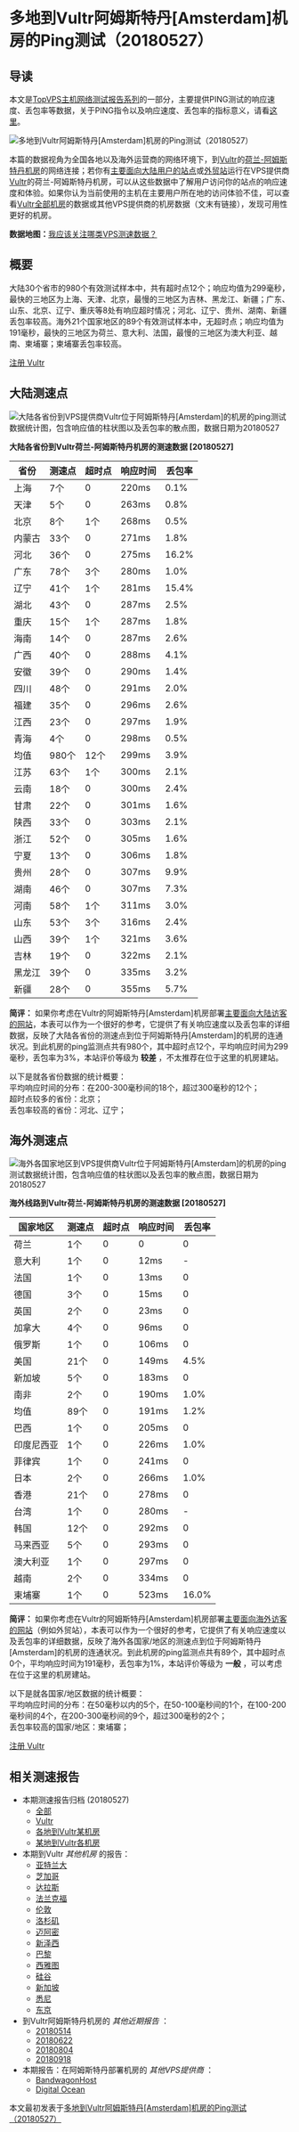 #  多地到Vultr阿姆斯特丹[Amsterdam]机房的Ping测试（20180527） 

## 导读

本文是[TopVPS主机网络测试报告系列](https://vps123.top/pingtest)的一部分，主要提供PING测试的响应速度、丢包率等数据，关于PING指令以及响应速度、丢包率的指标意义，请看[这里](https://vps123.top/what-is-ping.html)。

![多地到Vultr阿姆斯特丹\[Amsterdam\]机房的Ping测试（20180527）](/images/thumbnails/to_vultr_Amsterdam.png)

本篇的数据视角为全国各地以及海外运营商的网络环境下，到[Vultr](https://vps123.top/go/vultr)的[荷兰-阿姆斯特丹机房](https://vps123.top/vultr-facilities.html#amsterdam)的网络连接；若你有[主要面向大陆用户的站点](https://vps123.top/website-for-mainland-users.html)或[外贸站](https://vps123.top/website-for-internation-trade.html)运行在VPS提供商[Vultr](https://vps123.top/go/vultr)的荷兰-阿姆斯特丹机房，可以从这些数据中了解用户访问你的站点的响应速度和体验。如果你认为当前使用的主机在主要用户所在地的访问体验不佳，可以查看[Vultr全部机房](/vultr/isp/china/20180527-vultr-isp-china.md)的数据或其他VPS提供商的机房数据（文末有链接），发现可用性更好的机房。

**数据地图：**[我应该关注哪类VPS测速数据？](https://vps123.top/find-pingtest-data-you-need.html)

## 概要

大陆30个省市的980个有效测试样本中，共有超时点12个；响应均值为299毫秒，最快的三地区为上海、天津、北京，最慢的三地区为吉林、黑龙江、新疆；广东、山东、北京、辽宁、重庆等8处有响应超时情况；河北、辽宁、贵州、湖南、新疆丢包率较高。海外21个国家地区的89个有效测试样本中，无超时点；响应均值为191毫秒，最快的三地区为荷兰、意大利、法国，最慢的三地区为澳大利亚、越南、柬埔寨；柬埔寨丢包率较高。

[注册 Vultr](https://vps123.top/go/vultr/_btn1)

## 大陆测速点

![大陆各省份到VPS提供商Vultr位于阿姆斯特丹\[Amsterdam\]的机房的ping测试数据统计图，包含响应值的柱状图以及丢包率的散点图，数据日期为20180527](/images/pingtests/vultr_20180527/plot_idc_vultr_netherlands-amsterdam_20180527_mainland.png)

**大陆各省份到Vultr荷兰-阿姆斯特丹机房的测速数据 [20180527]**

省份 | 测速点 | 超时点 | 响应时间 | 丢包率  
---|---|---|---|---  
上海 | 7个 | 0 | 220ms | 0.1%  
天津 | 5个 | 0 | 263ms | 0.8%  
北京 | 8个 | 1个 | 268ms | 0.5%  
内蒙古 | 33个 | 0 | 271ms | 1.8%  
河北 | 36个 | 0 | 275ms | 16.2%  
广东 | 78个 | 3个 | 280ms | 1.0%  
辽宁 | 41个 | 1个 | 281ms | 15.4%  
湖北 | 43个 | 0 | 287ms | 2.5%  
重庆 | 15个 | 1个 | 287ms | 1.8%  
海南 | 14个 | 0 | 287ms | 2.6%  
广西 | 40个 | 0 | 288ms | 4.1%  
安徽 | 39个 | 0 | 290ms | 1.4%  
四川 | 48个 | 0 | 291ms | 2.0%  
福建 | 35个 | 0 | 296ms | 2.6%  
江西 | 23个 | 0 | 297ms | 1.9%  
青海 | 4个 | 0 | 298ms | 0.5%  
均值 | 980个 | 12个 | 299ms | 3.9%  
江苏 | 63个 | 1个 | 300ms | 2.1%  
云南 | 18个 | 0 | 300ms | 2.4%  
甘肃 | 22个 | 0 | 301ms | 1.6%  
陕西 | 33个 | 0 | 303ms | 2.1%  
浙江 | 52个 | 0 | 305ms | 1.6%  
宁夏 | 13个 | 0 | 306ms | 1.8%  
贵州 | 28个 | 0 | 307ms | 9.9%  
湖南 | 46个 | 0 | 307ms | 7.3%  
河南 | 58个 | 1个 | 311ms | 3.0%  
山东 | 53个 | 3个 | 316ms | 2.4%  
山西 | 39个 | 1个 | 321ms | 3.6%  
吉林 | 19个 | 0 | 322ms | 2.1%  
黑龙江 | 39个 | 0 | 335ms | 3.2%  
新疆 | 28个 | 0 | 355ms | 5.7%  
  
**简评：** 如果你考虑在Vultr的阿姆斯特丹[Amsterdam]机房部署[主要面向大陆访客的网站](website-for-mainland-users.html)，本表可以作为一个很好的参考，它提供了有关响应速度以及丢包率的详细数据，反映了大陆各省份的测速点到位于阿姆斯特丹[Amsterdam]的机房的连通状况。到此机房的ping监测点共有980个，其中超时点12个，平均响应时间为299毫秒，丢包率为3%，本站评价等级为 **较差** ，不太推荐在位于这里的机房建站。

以下是就各省份数据的统计概要：  
平均响应时间的分布：在200-300毫秒间的18个，超过300毫秒的12个；  
超时点较多的省份：北京；  
丢包率较高的省份：河北、辽宁；

## 海外测速点

![海外各国家地区到VPS提供商Vultr位于阿姆斯特丹\[Amsterdam\]的机房的ping测试数据统计图，包含响应值的柱状图以及丢包率的散点图，数据日期为20180527](/images/pingtests/vultr_20180527/plot_idc_vultr_netherlands-amsterdam_20180527_overseas.png)

**海外线路到Vultr荷兰-阿姆斯特丹机房的测速数据 [20180527]**

国家地区 | 测速点 | 超时点 | 响应时间 | 丢包率  
---|---|---|---|---  
荷兰 | 1个 | 0 | 0 | 0  
意大利 | 1个 | 0 | 12ms | -  
法国 | 1个 | 0 | 13ms | 0  
德国 | 3个 | 0 | 15ms | 0  
英国 | 2个 | 0 | 23ms | 0  
加拿大 | 4个 | 0 | 96ms | 0  
俄罗斯 | 1个 | 0 | 106ms | 0  
美国 | 21个 | 0 | 149ms | 4.5%  
新加坡 | 5个 | 0 | 183ms | 0  
南非 | 2个 | 0 | 190ms | 1.0%  
均值 | 89个 | 0 | 191ms | 1.2%  
巴西 | 1个 | 0 | 205ms | 0  
印度尼西亚 | 1个 | 0 | 226ms | 1.0%  
菲律宾 | 1个 | 0 | 241ms | 0  
日本 | 2个 | 0 | 266ms | 1.0%  
香港 | 21个 | 0 | 278ms | 0  
台湾 | 1个 | 0 | 280ms | -  
韩国 | 12个 | 0 | 292ms | 0  
马来西亚 | 5个 | 0 | 293ms | 0  
澳大利亚 | 1个 | 0 | 297ms | 0  
越南 | 2个 | 0 | 334ms | 0  
柬埔寨 | 1个 | 0 | 523ms | 16.0%  
  
**简评：** 如果你考虑在Vultr的阿姆斯特丹[Amsterdam]机房部署[主要面向海外访客的网站](https://vps123.top/website-for-internation-trade.html)（例如外贸站），本表可以作为一个很好的参考，它提供了有关响应速度以及丢包率的详细数据，反映了海外各国家/地区的测速点到位于阿姆斯特丹[Amsterdam]的机房的连通状况。到此机房的ping监测点共有89个，其中超时点0个，平均响应时间为191毫秒，丢包率为1%，本站评价等级为 **一般** ，可以考虑在位于这里的机房建站。

以下是就各国家/地区数据的统计概要：  
平均响应时间的分布：在50毫秒以内的5个，在50-100毫秒间的1个，在100-200毫秒间的4个，在200-300毫秒间的9个，超过300毫秒的2个；  
丢包率较高的国家/地区：柬埔寨；

[注册 Vultr](https://vps123.top/go/vultr/_btn2)

## 相关测速报告

  * 本期测速报告归档 (20180527) 
    * [全部](https://vps123.top/pingtests/20180527 "本期各VPS提供商全部测速报告")
    * [Vultr](https://vps123.top/pingtests/idc-vultr/20180527 "本期Vultr的全部测速报告")
    * [各地到Vultr某机房](https://vps123.top/pingtests/idc-vultr/isp-global/20180527 "以Vultr某机房为关注对象的视角，横向比较大陆各省份、海外各国家地区")
    * [某地到Vultr各机房](https://vps123.top/pingtests/idc-vultr/facility-all/20180527 "以大陆某省份为关注对象的视角，横向比较Vultr各机房")
  * 本期到Vultr _其他机房_ 的报告： 
    * [亚特兰大](/vultr/idc/atlanta/20180527-vultr-idc-atlanta.md "多地到Vultr亚特兰大机房的Ping测试 20180527")
    * [芝加哥](/vultr/idc/chicago/20180527-vultr-idc-chicago.md "多地到Vultr芝加哥机房的Ping测试 20180527")
    * [达拉斯](/vultr/idc/dallas/20180527-vultr-idc-dallas.md "多地到Vultr达拉斯机房的Ping测试 20180527")
    * [法兰克福](/vultr/idc/frankfurt/20180527-vultr-idc-frankfurt.md "多地到Vultr法兰克福机房的Ping测试 20180527")
    * [伦敦](/vultr/idc/london/20180527-vultr-idc-london.md "多地到Vultr伦敦机房的Ping测试 20180527")
    * [洛杉矶](/vultr/idc/losangeles/20180527-vultr-idc-losangeles.md "多地到Vultr洛杉矶机房的Ping测试 20180527")
    * [迈阿密](/vultr/idc/miami/20180527-vultr-idc-miami.md "多地到Vultr迈阿密机房的Ping测试 20180527")
    * [新泽西](/vultr/idc/newjersey/20180527-vultr-idc-newjersey.md "多地到Vultr新泽西机房的Ping测试 20180527")
    * [巴黎](/vultr/idc/paris/20180527-vultr-idc-paris.md "多地到Vultr巴黎机房的Ping测试 20180527")
    * [西雅图](/vultr/idc/seattle/20180527-vultr-idc-seattle.md "多地到Vultr西雅图机房的Ping测试 20180527")
    * [硅谷](/vultr/idc/siliconvalley/20180527-vultr-idc-siliconvalley.md "多地到Vultr硅谷机房的Ping测试 20180527")
    * [新加坡](/vultr/idc/singapore/20180527-vultr-idc-singapore.md "多地到Vultr新加坡机房的Ping测试 20180527")
    * [悉尼](/vultr/idc/sydney/20180527-vultr-idc-sydney.md "多地到Vultr悉尼机房的Ping测试 20180527")
    * [东京](/vultr/idc/tokyo/20180527-vultr-idc-tokyo.md "多地到Vultr东京机房的Ping测试 20180527")
  * 到Vultr阿姆斯特丹机房的 _其他近期报告_ ： 
    * [20180514](/vultr/idc/amsterdam/20180514-vultr-idc-amsterdam.md "多地到Vultr阿姆斯特丹机房的Ping测试 20180514")
    * [20180622](/vultr/idc/amsterdam/20180622-vultr-idc-amsterdam.md "多地到Vultr阿姆斯特丹机房的Ping测试 20180622")
    * [20180804](/vultr/idc/amsterdam/20180804-vultr-idc-amsterdam.md "多地到Vultr阿姆斯特丹机房的Ping测试 20180804")
    * [20180918](/vultr/idc/amsterdam/20180918-vultr-idc-amsterdam.md "多地到Vultr阿姆斯特丹机房的Ping测试 20180918")
  * 本期报告：在阿姆斯特丹部署机房的 _其他VPS提供商_ ： 
    * [BandwagonHost](/bandwagon/idc/amsterdam/20180527-bwg-idc-amsterdam.md "多地到BandwagonHost阿姆斯特丹机房的Ping测试 20180527")
    * [Digital Ocean](do/idc/amsterdam/20180527-do-idc-amsterdam.md "多地到Digital Ocean阿姆斯特丹机房的Ping测试 20180527")



本文最初发表于[多地到Vultr阿姆斯特丹[Amsterdam]机房的Ping测试（20180527）](https://vps123.top/pingtest/20180527-vultr-idc-amsterdam.html)
